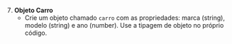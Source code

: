 7. **Objeto Carro**
   - Crie um objeto chamado `carro` com as propriedades: marca (string), modelo (string) e ano (number). Use a tipagem de objeto no próprio código.